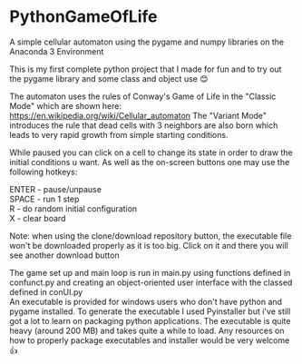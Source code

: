 # PythonGameOfLife
A simple cellular automaton using the pygame and numpy libraries on the Anaconda 3 Environment

This is my first complete python project that I made for fun and to try out the pygame library and some class and object use 😊

The automaton uses the rules of Conway's Game of Life in the "Classic Mode" which are shown here: https://en.wikipedia.org/wiki/Cellular_automaton
The "Variant Mode" introduces the rule that dead cells with 3 neighbors are also born which leads to very rapid growth from simple starting
conditions.

While paused you can click on a cell to change its state in order to draw the initial conditions u want.
As well as the on-screen buttons one may use the following hotkeys:

ENTER - pause/unpause  
SPACE - run 1 step  
R - do random initial configuration  
X - clear board  

Note: when using the clone/download repository button, the executable file won't be downloaded properly as it is too big. Click on it and 
there you will see another download button

The game set up and main loop is run in main.py using functions defined in confunct.py and creating an object-oriented user interface
with the classed defined in conUI.py  
An executable is provided for windows users who don't have python and pygame installed. To generate the executable I used Pyinstaller
but i've still got a lot to learn on packaging python applications. The executable is quite heavy (around 200 MB) and takes quite a while
to load. Any resources on how to properly package executables and installer would be very welcome 👍
